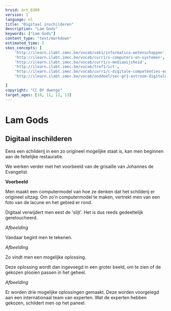 ```yaml
---
hruid: art_0309
version: 1
language: nl
title: "Digitaal inschilderen"
description: "Lam Gods"
keywords: ["Lam Gods"]
content_type: "text/markdown"
estimated_time: 5
skos_concepts: [
    'http://ilearn.ilabt.imec.be/vocab/vak1/informatica-wetenschappen', 
    'http://ilearn.ilabt.imec.be/vocab/curr1/s-computers-en-systemen',
    'http://ilearn.ilabt.imec.be/vocab/curr1/s-mediawijsheid',
    'http://ilearn.ilabt.imec.be/vocab/tref1/ict',
    'http://ilearn.ilabt.imec.be/vocab/curr1/c-digitale-competenties-en-mediawijsheid',
    'http://ilearn.ilabt.imec.be/vocab/onddoel/sec-gr1-astroom-digitale-competenties-en-mediawijsheid-4.5',

]
copyright: "CC BY dwengo"
target_ages: [10, 11, 12, 13]
---
```


# Lam Gods

## Digitaal inschilderen

Eens een schilderij in een zo origineel mogelijke staat is, kan men beginnen aan de feitelijke restauratie.

We werken verder met het voorbeeld van de grisaille van Johannes de Evangelist.

**Voorbeeld**

Men maakt een computermodel van hoe ze denken dat het schilderij er origineel uitzag. Om zo'n computermodel te maken, vertrekt men van een foto van de lacune en het gebied er rond.

Digitaal verwijdert men eest de 'slijt'. Het is dus reeds gedeeltelijk geretoucheerd.

*Afbeelding*

Vandaar begint men te tekenen.

*Afbeelding*

Zo vindt men een mogelijke oplossing.

Deze oplossing wordt dan ingevoegd in een groter beeld, om te zien of de gekozen plooien passen in het geheel.

*Afbeelding*

Er worden drie mogelijke oplossingen gemaakt. Deze worden voorgelegd aan een internationaal team van experten. 
Wat de experten hebben gekozen, schildert men op het paneel.